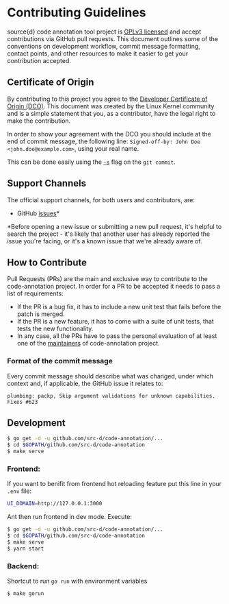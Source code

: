 # Contributing Guidelines

source{d} code annotation tool project is [GPLv3 licensed](LICENSE) and accept
contributions via GitHub pull requests. This document outlines some of the
conventions on development workflow, commit message formatting, contact points,
and other resources to make it easier to get your contribution accepted.

## Certificate of Origin

By contributing to this project you agree to the [Developer Certificate of
Origin (DCO)](DCO). This document was created by the Linux Kernel community and is a
simple statement that you, as a contributor, have the legal right to make the
contribution.

In order to show your agreement with the DCO you should include at the end of commit message,
the following line: `Signed-off-by: John Doe <john.doe@example.com>`, using your real name.

This can be done easily using the [`-s`](https://github.com/git/git/blob/b2c150d3aa82f6583b9aadfecc5f8fa1c74aca09/Documentation/git-commit.txt#L154-L161) flag on the `git commit`.

## Support Channels

The official support channels, for both users and contributors, are:

* GitHub [issues](https://github.com/src-d/code-annotation/issues)\*

\*Before opening a new issue or submitting a new pull request, it's helpful to
search the project - it's likely that another user has already reported the
issue you're facing, or it's a known issue that we're already aware of.

## How to Contribute

Pull Requests (PRs) are the main and exclusive way to contribute to the code-annotation project.
In order for a PR to be accepted it needs to pass a list of requirements:

* If the PR is a bug fix, it has to include a new unit test that fails before the patch is merged.
* If the PR is a new feature, it has to come with a suite of unit tests, that tests the new functionality.
* In any case, all the PRs have to pass the personal evaluation of at least one of the [maintainers](MAINTAINERS) of code-annotation project.

### Format of the commit message

Every commit message should describe what was changed, under which context and, if applicable, the GitHub issue it relates to:

```
plumbing: packp, Skip argument validations for unknown capabilities. Fixes #623
```

## Development

```bash
$ go get -d -u github.com/src-d/code-annotation/...
$ cd $GOPATH/github.com/src-d/code-annotation
$ make serve
```

### Frontend:

If you want to benifit from frontend hot reloading feature put this line in your `.env` file:

```bash
UI_DOMAIN=http://127.0.0.1:3000
```

Ant then run frontend in dev mode. Execute:

```bash
$ go get -d -u github.com/src-d/code-annotation/...
$ cd $GOPATH/github.com/src-d/code-annotation
$ make serve
$ yarn start
```

### Backend:

Shortcut to run `go run` with environment variables

```bash
$ make gorun
```
